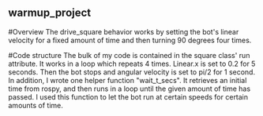 ## warmup_project

#Overview
The drive_square behavior works by setting the bot's linear velocity for a fixed amount of time and then turning 90 degrees four times.

#Code structure
The bulk of my code is contained in the square class' run attribute. It works in a loop which repeats 4 times. Linear.x is set to 0.2 for 5 seconds. Then the bot stops and angular velocity is set to pi/2 for 1 second. 
In addition, I wrote one helper function "wait_t_secs". It retrieves an initial time from rospy, and then runs in a loop until the given amount of time has passed. I used this function to let the bot run at certain speeds for certain amounts of time.


